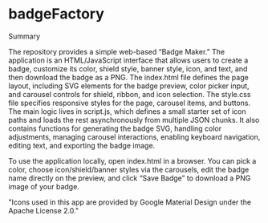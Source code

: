 # badgeFactory

Summary

The repository provides a simple web-based “Badge Maker.” The application is an HTML/JavaScript interface that allows users to create a badge, customize its color, shield style, banner style, icon, and text, and then download the badge as a PNG. The index.html file defines the page layout, including SVG elements for the badge preview, color picker input, and carousel controls for shield, ribbon, and icon selection. The style.css file specifies responsive styles for the page, carousel items, and buttons. The main logic lives in script.js, which defines a small starter set of icon paths and loads the rest asynchronously from multiple JSON chunks. It also contains functions for generating the badge SVG, handling color adjustments, managing carousel interactions, enabling keyboard navigation, editing text, and exporting the badge image.

To use the application locally, open index.html in a browser. You can pick a color, choose icon/shield/banner styles via the carousels, edit the badge name directly on the preview, and click “Save Badge” to download a PNG image of your badge.

"Icons used in this app are provided by Google Material Design under the Apache License 2.0." 
